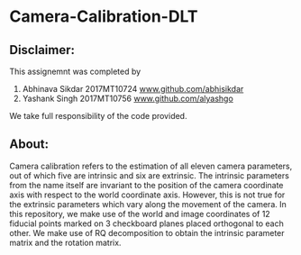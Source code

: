 # Camera-Calibration-DLT
## Disclaimer:
This assignemnt was completed by
  1) Abhinava Sikdar 2017MT10724 www.github.com/abhisikdar
  2) Yashank Singh 2017MT10756 www.github.com/alyashgo

We take full responsibility of the code provided.

## About:
Camera calibration refers to the estimation of all eleven camera parameters, out of which five are intrinsic and six are extrinsic. The intrinsic parameters from the name itself are invariant to the position of the camera coordinate axis with respect to the world coordinate axis. However, this is not true for the extrinsic parameters which vary along the movement of the camera. In this repository, we make use of the world and image coordinates of 12 fiducial points marked on 3 checkboard planes placed orthogonal to each other. We make use of RQ decomposition to obtain the intrinsic parameter matrix and the rotation matrix.
